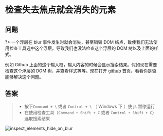 # 检查失去焦点就会消失的元素

## 问题

?> 一个浮层在 blur 事件发生时就会消失，甚至销毁 DOM 结点，致使我们无法使用检查工具选中这个浮层。导致我们也没法检查这个浮层的 DOM 树以及上面的样式。

例如 Github 上面的这个输入框，输入内容的时候会显示搜索结果。假如现在需要检查这个浮层的 DOM 树，并查看样式等等。现在打开 [github](https://www.github.com) 首页，看看你是否能够解决这个问题。

## 答案

> - 按下`Command + \` 或者 `Control + \` （ Windows 下 ）使 js 暂停运行
> - 在使用检查工具（`Command + Shift + C` 或者 `Control + Shift + C`）选取搜索结果

![inspect_elements_hide_on_blur](../media/inspect_elements_hide_on_blur.gif)

